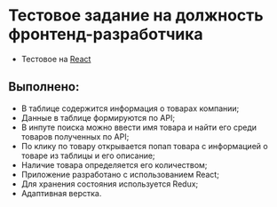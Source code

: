 # Тестовое задание на должность фронтенд-разработчика

* Тестовое на [React](REACT.md)

## Выполнено:
* В таблице содержится информация о товарах компании;
* Данные в таблице формируются по API;
* В инпуте поиска можно ввести имя товара и найти его среди товаров полученных по API;
* По клику по товару открывается попап товара с информацией о товаре из таблицы и его описание;
* Наличие товара определяется его количеством;
* Приложение разработано с использованием React;
* Для хранения состояния используется Redux;
* Адаптивная верстка.